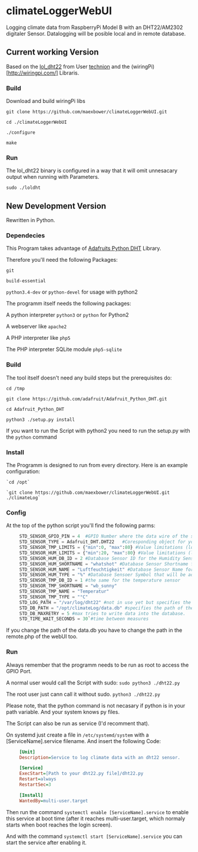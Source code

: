 # climateLoggerWebUI
Logging climate data from RaspberryPi Model B with an DHT22/AM2302 digitaler Sensor. Datalogging will be posible local and in remote database. 

## Current working Version
Based on the [lol_dht22](https://github.com/technion/lol_dht22) from User [technion](https://github.com/technion) and the (wiringPi)[http://wiringpi.com/] Libraris. 

### Build
Download and build wiringPi libs

 `git clone https://github.com/maexbower/climateLoggerWebUI.git`
 
 `cd ./climateLoggerWebUI`
 
 `./configure`
 
 `make`
 
### Run
The lol_dht22 binary is configured in a way that it will omit unnesacary output when running with Parameters.

`sudo ./loldht`

## New Development Version
Rewritten in Python.

### Dependecies
This Program takes advantage of [Adafruits Python DHT](https://github.com/adafruit/Adafruit_Python_DHT) Library.

Therefore you'll need the following Packages:

 `git`

 `build-essential` 
 
 `python3.4-dev` or `python-devel` for usage with python2
 
The programm itself needs the following packages:

 A python interpreter `python3` or `python` for Python2

 A webserver like `apache2`
 
 A PHP interpreter like `php5`
 
 The PHP interpreter SQLite module `php5-sqlite`
 
### Build
The tool itself doesn't need any build steps but the prerequisites do:

 `cd /tmp`
 
 `git clone https://github.com/adafruit/Adafruit_Python_DHT.git`
 
 `cd Adafruit_Python_DHT`
 
 `python3 ./setup.py install`
 
If you want to run the Script with python2 you need to run the setup.py with the `python` command

### Install
The Programm is designed to run from every directory.
Here is an example configuration:

    `cd /opt`
    
    `git clone https://github.com/maexbower/climateLoggerWebUI.git ./climateLog`
    
### Config
At the top of the python script you'll find the following parms:

```python
     STD_SENSOR_GPIO_PIN = 4  #GPIO Number where the data wire of the sensor is connected
     STD_SENSOR_TYPE = Adafruit_DHT.DHT22   #Coresponding object for your sensor in the adafruit lib
     STD_SENSOR_TMP_LIMITS = {"min":0, "max":80} #Value limitations (lower / upper) for temperature to dismiss unrealistic values
     STD_SENSOR_HUM_LIMITS = {"min":20, "max":80} #Value limitations (lower / upper) for humidity to dismiss unrealistic values
     STD_SENSOR_HUM_DB_ID = 2 #Database Sensor ID for the Humidity Sensor
     STD_SENSOR_HUM_SHORTNAME = "whatshot" #Database Sensor Shortname for the Humidity Sensor (will be used by the WebUI to gather an icon from material icons with this name)
     STD_SENSOR_HUM_NAME = "Luftfeuchtigkeit" #Database Sensor Name for the Humidity Sensor (will be printes by the WebUI)
     STD_SENSOR_HUM_TYPE = "%" #Database Sensoer Symbol that will be added behind the value in webUI
     STD_SENSOR_TMP_DB_ID = 1 #the same for the temperature sensor
     STD_SENSOR_TMP_SHORTNAME = "wb_sunny"
     STD_SENSOR_TMP_NAME = "Temperatur"
     STD_SENSOR_TMP_TYPE = "°C"
     STD_LOG_PATH = "/var/log/dht22" #not in use yet but specifies the log path for this tool
     STD_DB_PATH = "/opt/climateLog/data.db" #specifies the path of the sqlite database that stores the meassures
     STD_DB_MAXRETRY = 5 #max tries to write data into the database. 
     STD_TIME_WAIT_SECONDS = 30`#time between measures
```

If you change the path of the data.db you have to change the path in the remote.php of the webUI too.

### Run
Always remember that the programm needs to be run as root to access the GPIO Port.

A normal user would call the Script with sudo:
    `sudo python3 ./dht22.py`

The root user just cann call it without sudo.
    `python3 ./dht22.py` 
    
Please note, that the python command is not necasary if python is in your path variable. And your system knows py files.

The Script can also be run as service (I'd recomment that). 

On systemd just create a file in `/etc/systemd/system` with a [ServiceName].service filename. And insert the following Code:

```INI
     [Unit]
     Description=Service to log climate data with an dht22 sensor.

     [Service]
     ExecStart=[Path to your dht22.py file]/dht22.py
     Restart=always
     RestartSec=3

     [Install]
     WantedBy=multi-user.target
```

Then run the command `systemctl enable [ServiceName].service` to enable this service at boot time (after it reaches multi-user.target, which normaly starts when boot reaches the login screen).

And with the command `systemctl start [ServiceName].service` you can start the service after enabling it.
